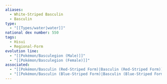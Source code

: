 ```yaml
---
aliases:
  - White-Striped Basculin
  - Basculin
type:
  - "[[Types/water|water]]"
national dex number: 550
tags:
  - Hisui
  - Regional-Form
evolution line:
  - "[[Pokémon/Basculegion (Male)]]"
  - "[[Pokémon/Basculegion (Female)]]"
associated:
  - "[[Pokémon/Basculin (Red-Striped Form)|Basculin (Red-Striped Form)]]"
  - "[[Pokémon/Basculin (Blue-Striped Form)|Basculin (Blue-Striped Form)]]"
---
```

